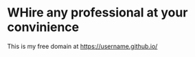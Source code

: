 <!DOCTYPE html>
<html lang="en">
<head>
  <meta charset="UTF-8">
  <meta name="viewport" content="width=device-width, initial-scale=1.0">
  <title># M-ajiri</title>
</head>
<body>
  <h1>WHire any professional at your convinience</h1>
  <p>This is my free domain at <a href="https://username.github.io/">https://username.github.io/</a></p>
</body>
</html>

